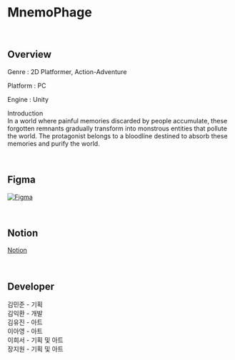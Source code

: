 <!-- 프로젝트 개요, 팀원 및 역할, 작업 과정 -->

<!-- 이름 -->
# MnemoPhage
<br>

## Overview
Genre : 2D Platformer, Action-Adventure
<br>

Platform : PC
<br>

Engine : Unity
<br>

Introduction  
In a world where painful memories discarded by people accumulate, these forgotten remnants gradually transform into monstrous entities that pollute the world. 
The protagonist belongs to a bloodline destined to absorb these memories and purify the world.

<br>

## Figma
[![Figma](https://img.shields.io/badge/figma-333333.svg?&style=for-the-badge&logo=figma&logoColor=D9E6F2)]((https://www.figma.com/files/team/1450051217210920038/project/313805825/Team-project?fuid=1267508671393151508))

<br>

## Notion

[Notion](https://www.notion.so/invite/ea71cabe61ca308f47965feb24b4e3fb42866ba7)

<br>

## Developer
김민준 - 기획 <br>
김익환 - 개발 <br>
김유진 - 아트 <br>
이아영 - 아트 <br>
이희서 - 기획 및 아트 <br>
장지원 - 기획 및 아트 <br>
